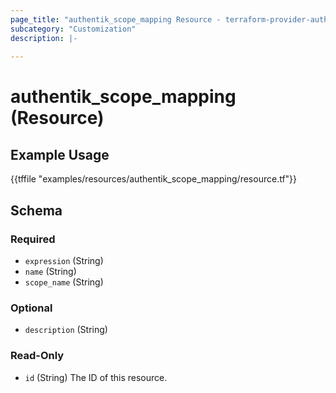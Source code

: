 ```yaml
---
page_title: "authentik_scope_mapping Resource - terraform-provider-authentik"
subcategory: "Customization"
description: |-
  
---
```


# authentik_scope_mapping (Resource)



## Example Usage

{{tffile "examples/resources/authentik_scope_mapping/resource.tf"}}

<!-- schema generated by tfplugindocs -->
## Schema

### Required

- `expression` (String)
- `name` (String)
- `scope_name` (String)

### Optional

- `description` (String)

### Read-Only

- `id` (String) The ID of this resource.


